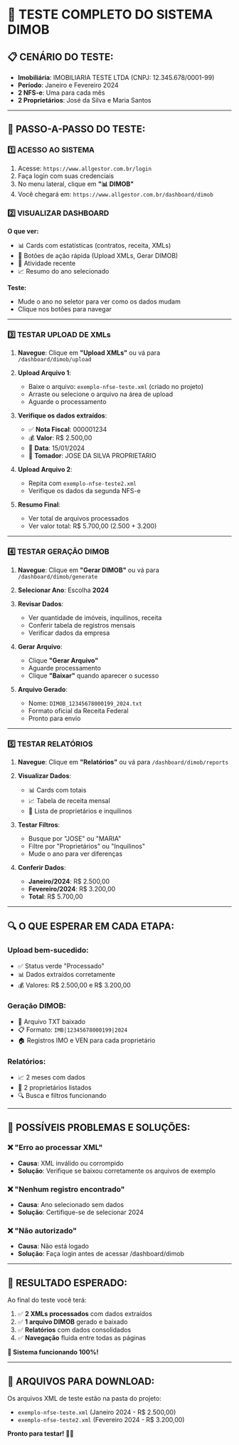 # 🧪 TESTE COMPLETO DO SISTEMA DIMOB

## 📋 **CENÁRIO DO TESTE:**
- **Imobiliária**: IMOBILIARIA TESTE LTDA (CNPJ: 12.345.678/0001-99)
- **Período**: Janeiro e Fevereiro 2024
- **2 NFS-e**: Uma para cada mês
- **2 Proprietários**: José da Silva e Maria Santos

---

## 🎯 **PASSO-A-PASSO DO TESTE:**

### **1️⃣ ACESSO AO SISTEMA**
1. Acesse: `https://www.allgestor.com.br/login`
2. Faça login com suas credenciais
3. No menu lateral, clique em **"📊 DIMOB"**
4. Você chegará em: `https://www.allgestor.com.br/dashboard/dimob`

### **2️⃣ VISUALIZAR DASHBOARD**
**O que ver:**
- 📊 Cards com estatísticas (contratos, receita, XMLs)
- 🎯 Botões de ação rápida (Upload XMLs, Gerar DIMOB)
- 📅 Atividade recente
- 📈 Resumo do ano selecionado

**Teste:**
- Mude o ano no seletor para ver como os dados mudam
- Clique nos botões para navegar

---

### **3️⃣ TESTAR UPLOAD DE XMLs**
1. **Navegue**: Clique em **"Upload XMLs"** ou vá para `/dashboard/dimob/upload`

2. **Upload Arquivo 1**:
   - Baixe o arquivo: `exemplo-nfse-teste.xml` (criado no projeto)
   - Arraste ou selecione o arquivo na área de upload
   - Aguarde o processamento

3. **Verifique os dados extraídos**:
   - ✅ **Nota Fiscal**: 000001234
   - 💰 **Valor**: R$ 2.500,00
   - 📅 **Data**: 15/01/2024
   - 👤 **Tomador**: JOSE DA SILVA PROPRIETARIO

4. **Upload Arquivo 2**:
   - Repita com `exemplo-nfse-teste2.xml`
   - Verifique os dados da segunda NFS-e

5. **Resumo Final**:
   - Ver total de arquivos processados
   - Ver valor total: R$ 5.700,00 (2.500 + 3.200)

---

### **4️⃣ TESTAR GERAÇÃO DIMOB**
1. **Navegue**: Clique em **"Gerar DIMOB"** ou vá para `/dashboard/dimob/generate`

2. **Selecionar Ano**: Escolha **2024**

3. **Revisar Dados**:
   - Ver quantidade de imóveis, inquilinos, receita
   - Conferir tabela de registros mensais
   - Verificar dados da empresa

4. **Gerar Arquivo**:
   - Clique **"Gerar Arquivo"**
   - Aguarde processamento
   - Clique **"Baixar"** quando aparecer o sucesso

5. **Arquivo Gerado**:
   - Nome: `DIMOB_12345678000199_2024.txt`
   - Formato oficial da Receita Federal
   - Pronto para envio

---

### **5️⃣ TESTAR RELATÓRIOS**
1. **Navegue**: Clique em **"Relatórios"** ou vá para `/dashboard/dimob/reports`

2. **Visualizar Dados**:
   - 📊 Cards com totais
   - 📈 Tabela de receita mensal
   - 👥 Lista de proprietários e inquilinos

3. **Testar Filtros**:
   - Busque por "JOSE" ou "MARIA"
   - Filtre por "Proprietários" ou "Inquilinos"
   - Mude o ano para ver diferenças

4. **Conferir Dados**:
   - **Janeiro/2024**: R$ 2.500,00
   - **Fevereiro/2024**: R$ 3.200,00
   - **Total**: R$ 5.700,00

---

## 🔍 **O QUE ESPERAR EM CADA ETAPA:**

### **Upload bem-sucedido:**
- ✅ Status verde "Processado"
- 📊 Dados extraídos corretamente
- 💰 Valores: R$ 2.500,00 e R$ 3.200,00

### **Geração DIMOB:**
- 📄 Arquivo TXT baixado
- 📋 Formato: `IMB|12345678000199|2024`
- 🏠 Registros IMO e VEN para cada proprietário

### **Relatórios:**
- 📈 2 meses com dados
- 👥 2 proprietários listados
- 🔍 Busca e filtros funcionando

---

## 🚨 **POSSÍVEIS PROBLEMAS E SOLUÇÕES:**

### **❌ "Erro ao processar XML"**
- **Causa**: XML inválido ou corrompido
- **Solução**: Verifique se baixou corretamente os arquivos de exemplo

### **❌ "Nenhum registro encontrado"**
- **Causa**: Ano selecionado sem dados
- **Solução**: Certifique-se de selecionar 2024

### **❌ "Não autorizado"**
- **Causa**: Não está logado
- **Solução**: Faça login antes de acessar /dashboard/dimob

---

## 🎯 **RESULTADO ESPERADO:**

Ao final do teste você terá:
1. ✅ **2 XMLs processados** com dados extraídos
2. ✅ **1 arquivo DIMOB** gerado e baixado
3. ✅ **Relatórios** com dados consolidados
4. ✅ **Navegação** fluida entre todas as páginas

**🚀 Sistema funcionando 100%!**

---

## 📱 **ARQUIVOS PARA DOWNLOAD:**
Os arquivos XML de teste estão na pasta do projeto:
- `exemplo-nfse-teste.xml` (Janeiro 2024 - R$ 2.500,00)
- `exemplo-nfse-teste2.xml` (Fevereiro 2024 - R$ 3.200,00)

**Pronto para testar! 🧪✨**